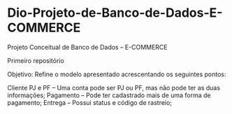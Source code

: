 # Dio-Projeto-de-Banco-de-Dados-E-COMMERCE
Projeto Conceitual de Banco de Dados – E-COMMERCE

Primeiro repositório


Objetivo:
Refine o modelo apresentado acrescentando os seguintes pontos:

Cliente PJ e PF – Uma conta pode ser PJ ou PF, mas não pode ter as duas informações;
Pagamento – Pode ter cadastrado mais de uma forma de pagamento;
Entrega – Possui status e código de rastreio;
